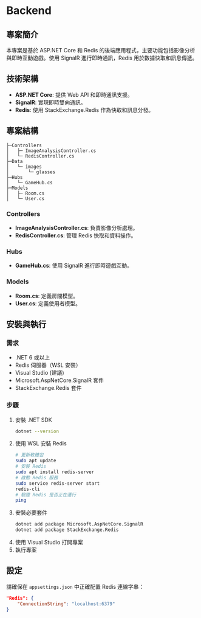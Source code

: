 #  Backend

## 專案簡介

本專案是基於 ASP.NET Core 和 Redis 的後端應用程式，主要功能包括影像分析與即時互動遊戲。使用 SignalR 進行即時通訊，Redis 用於數據快取和訊息傳遞。

## 技術架構

- **ASP.NET Core**: 提供 Web API 和即時通訊支援。
- **SignalR**: 實現即時雙向通訊。
- **Redis**: 使用 StackExchange.Redis 作為快取和訊息分發。

## 專案結構

```
├─Controllers
│   ├─ ImageAnalysisController.cs
│   └─ RedisController.cs
├─Data
│   └─ images
│       └─ glasses
├─Hubs
│   └─ GameHub.cs
├─Models
│   ├─ Room.cs
│   └─ User.cs
```

### Controllers

- **ImageAnalysisController.cs**: 負責影像分析處理。
- **RedisController.cs**: 管理 Redis 快取和資料操作。

### Hubs

- **GameHub.cs**: 使用 SignalR 進行即時遊戲互動。

### Models

- **Room.cs**: 定義房間模型。
- **User.cs**: 定義使用者模型。

## 安裝與執行

### 需求

- .NET 6 或以上
- Redis 伺服器（WSL 安裝）
- Visual Studio (建議)
- Microsoft.AspNetCore.SignalR 套件
- StackExchange.Redis 套件

### 步驟

1. 安裝 .NET SDK
   ```bash
   dotnet --version
   ```
2. 使用 WSL 安裝 Redis
   ```bash
   # 更新軟體包
   sudo apt update
   # 安裝 Redis
   sudo apt install redis-server
   # 啟動 Redis 服務
   sudo service redis-server start
   redis-cli
   # 驗證 Redis 是否正在運行
   ping
   ```
3. 安裝必要套件
   ```bash
   dotnet add package Microsoft.AspNetCore.SignalR
   dotnet add package StackExchange.Redis
   ```
4. 使用 Visual Studio 打開專案
5. 執行專案

## 設定

請確保在 `appsettings.json` 中正確配置 Redis 連線字串：

```json
"Redis": {
    "ConnectionString": "localhost:6379"
}
```

